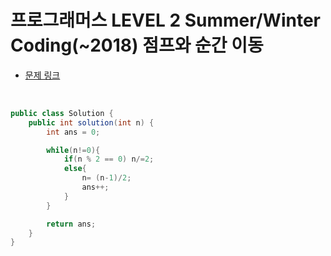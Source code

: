 # 프로그래머스 LEVEL 2 Summer/Winter Coding(~2018) 점프와 순간 이동

- [문제 링크](https://programmers.co.kr/learn/courses/30/lessons/12980?language=java)

</br>

```java
public class Solution {
    public int solution(int n) {
        int ans = 0;

        while(n!=0){
            if(n % 2 == 0) n/=2;
            else{
                n= (n-1)/2;
                ans++;
            }
        }

        return ans;
    }
}

```
